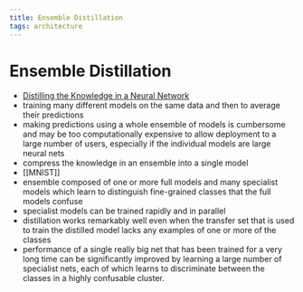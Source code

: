 ```yaml
---
title: Ensemble Distillation
tags: architecture 
---
```


# Ensemble Distillation
- [Distilling the Knowledge in a Neural Network](https://arxiv.org/abs/1503.02531)
- training many different models on the same data and then to average their predictions
- making predictions using a whole ensemble of models is cumbersome and may be too computationally expensive to allow deployment to a large number of users, especially if the individual models are large neural nets
- compress the knowledge in an ensemble into a single model
- [[MNIST]]
- ensemble composed of one or more full models and many specialist models which learn to distinguish fine-grained classes that the full models confuse
- specialist models can be trained rapidly and in parallel
- distillation works remarkably well even when the transfer set that is used to train the distilled model lacks any examples of one or more of the classes
- performance of a single really big net that has been trained for a very long time can be significantly improved by learning a large number of specialist nets, each of which learns to discriminate between the classes in a highly confusable cluster.




















































